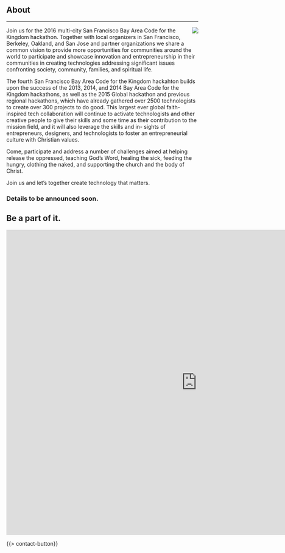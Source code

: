 ﻿## About
---
<img src="{{assets}}/images/earth.jpg" style="float:right"/>

Join us for the 2016 multi-city San Francisco Bay Area Code for the Kingdom hackathon. Together with local organizers in San Francisco, Berkeley, Oakland, and San Jose and partner organizations we share a common vision to provide more opportunities for communities around the world to participate and showcase innovation and entrepreneurship in their communities in creating technologies addressing significant issues confronting society, community, families, and spiritual life.

The fourth San Francisco Bay Area Code for the Kingdom hackahton builds upon the success of the 2013, 2014, and 2014 Bay Area Code for the Kingdom hackathons, as well as the 2015 Global hackathon and previous regional hackathons, which have already gathered over 2500 technologists to create over 300 projects to do good. This largest ever global faith-inspired tech collaboration will continue to activate technologists and other creative people to give their skills and some time as their contribution to the mission field, and it will also leverage the skills and in- sights of entrepreneurs, designers, and technologists to foster an entrepreneurial culture with Christian values.

Come, participate and address a number of challenges aimed at helping release the oppressed, teaching God’s Word, healing the sick, feeding the hungry, clothing the naked, and supporting the church and the body of Christ. 

Join us and let’s together create technology that matters.

### Details to be announced soon. 

## Be a part of it.

<iframe src="https://docs.google.com/forms/d/1CxFvOarYuA9qa6iJPCk4IYBXsYR5ewDapEgDHVB3X_E/viewform?embedded=true" width="1000" height="800" frameborder="0" marginheight="0" marginwidth="0">Loading...</iframe>

{{> contact-button}}

